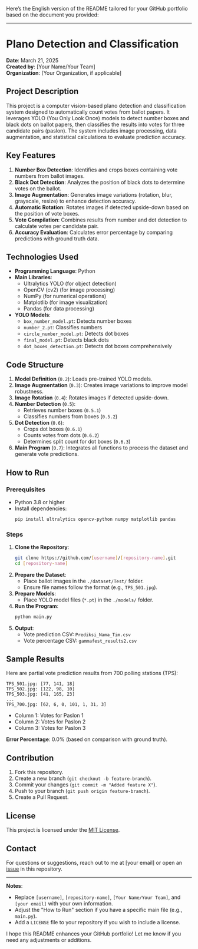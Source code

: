 Here’s the English version of the README tailored for your GitHub portfolio based on the document you provided:

---

# Plano Detection and Classification

**Date**: March 21, 2025  
**Created by**: [Your Name/Your Team]  
**Organization**: [Your Organization, if applicable]  

## Project Description
This project is a computer vision-based plano detection and classification system designed to automatically count votes from ballot papers. It leverages YOLO (You Only Look Once) models to detect number boxes and black dots on ballot papers, then classifies the results into votes for three candidate pairs (paslon). The system includes image processing, data augmentation, and statistical calculations to evaluate prediction accuracy.

## Key Features
1. **Number Box Detection**: Identifies and crops boxes containing vote numbers from ballot images.
2. **Black Dot Detection**: Analyzes the position of black dots to determine votes on the ballot.
3. **Image Augmentation**: Generates image variations (rotation, blur, grayscale, resize) to enhance detection accuracy.
4. **Automatic Rotation**: Rotates images if detected upside-down based on the position of vote boxes.
5. **Vote Compilation**: Combines results from number and dot detection to calculate votes per candidate pair.
6. **Accuracy Evaluation**: Calculates error percentage by comparing predictions with ground truth data.

## Technologies Used
- **Programming Language**: Python
- **Main Libraries**:
  - Ultralytics YOLO (for object detection)
  - OpenCV (cv2) (for image processing)
  - NumPy (for numerical operations)
  - Matplotlib (for image visualization)
  - Pandas (for data processing)
- **YOLO Models**:
  - `box_number_model.pt`: Detects number boxes
  - `number_2.pt`: Classifies numbers
  - `circle_number_model.pt`: Detects dot boxes
  - `final_model.pt`: Detects black dots
  - `dot_boxes_detection.pt`: Detects dot boxes comprehensively

## Code Structure
1. **Model Definition** (`0.2`): Loads pre-trained YOLO models.
2. **Image Augmentation** (`0.3`): Creates image variations to improve model robustness.
3. **Image Rotation** (`0.4`): Rotates images if detected upside-down.
4. **Number Detection** (`0.5`):
   - Retrieves number boxes (`0.5.1`)
   - Classifies numbers from boxes (`0.5.2`)
5. **Dot Detection** (`0.6`):
   - Crops dot boxes (`0.6.1`)
   - Counts votes from dots (`0.6.2`)
   - Determines split count for dot boxes (`0.6.3`)
6. **Main Program** (`0.7`): Integrates all functions to process the dataset and generate vote predictions.

## How to Run
### Prerequisites
- Python 3.8 or higher
- Install dependencies:
  ```bash
  pip install ultralytics opencv-python numpy matplotlib pandas
  ```

### Steps
1. **Clone the Repository**:
   ```bash
   git clone https://github.com/[username]/[repository-name].git
   cd [repository-name]
   ```
2. **Prepare the Dataset**:
   - Place ballot images in the `./dataset/Test/` folder.
   - Ensure file names follow the format (e.g., `TPS_501.jpg`).
3. **Prepare Models**:
   - Place YOLO model files (`*.pt`) in the `./models/` folder.
4. **Run the Program**:
   ```bash
   python main.py
   ```
5. **Output**:
   - Vote prediction CSV: `Prediksi_Nama_Tim.csv`
   - Vote percentage CSV: `gammafest_results2.csv`

## Sample Results
Here are partial vote prediction results from 700 polling stations (TPS):
```
TPS_501.jpg: [77, 141, 18]
TPS_502.jpg: [122, 98, 10]
TPS_503.jpg: [41, 165, 23]
...
TPS_700.jpg: [62, 6, 0, 101, 1, 31, 3]
```
- Column 1: Votes for Paslon 1
- Column 2: Votes for Paslon 2
- Column 3: Votes for Paslon 3

**Error Percentage**: 0.0% (based on comparison with ground truth).

## Contribution
1. Fork this repository.
2. Create a new branch (`git checkout -b feature-branch`).
3. Commit your changes (`git commit -m "Added feature X"`).
4. Push to your branch (`git push origin feature-branch`).
5. Create a Pull Request.

## License
This project is licensed under the [MIT License](LICENSE).

## Contact
For questions or suggestions, reach out to me at [your email] or open an [issue](https://github.com/[username]/[repository-name]/issues) in this repository.

---

**Notes**: 
- Replace `[username]`, `[repository-name]`, `[Your Name/Your Team]`, and `[your email]` with your own information.
- Adjust the "How to Run" section if you have a specific main file (e.g., `main.py`).
- Add a `LICENSE` file to your repository if you wish to include a license.

I hope this README enhances your GitHub portfolio! Let me know if you need any adjustments or additions.